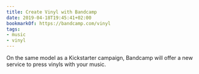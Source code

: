 ```yaml
---
title: Create Vinyl with Bandcamp
date: 2019-04-18T19:45:41+02:00
bookmarkOf: https://bandcamp.com/vinyl
tags:
- music
- vinyl
---
```

On the same model as a Kickstarter campaign, Bandcamp will offer a new service to press vinyls with your music.
